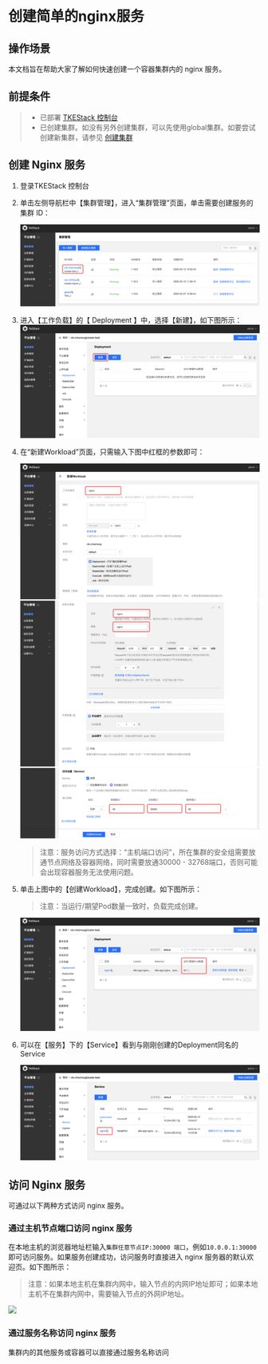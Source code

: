 # 创建简单的nginx服务

## 操作场景

本文档旨在帮助大家了解如何快速创建一个容器集群内的 nginx 服务。

## 前提条件
>- 已部署 [TKEStack 控制台](../../installation/installation-procedures.md)
>-  已创建集群。如没有另外创建集群，可以先使用global集群。如要尝试创建新集群，请参见 [创建集群](../../products/platform/cluster.md)

## 创建 Nginx 服务

1. 登录TKEStack 控制台 

2. 单击左侧导航栏中【集群管理】，进入“集群管理”页面，单击需要创建服务的集群 ID：

   ![](../../../../images/nginx-0.png)

3. 进入【工作负载】的【 Deployment 】中，选择【新建】，如下图所示：
    ![](../../../../images/nginx-1.png)

4. 在“新建Workload”页面，只需输入下图中红框的参数即可：

   ![](../../../../images/nginx-2.png)![](../../../../images/nginx-3.png)![](../../../../images/nginx-4.png)

   >  注意：服务访问方式选择：“主机端口访问”，所在集群的安全组需要放通节点网络及容器网络，同时需要放通30000 - 32768端口，否则可能会出现容器服务无法使用问题。

5. 单击上图中的【创建Workload】，完成创建。如下图所示：

   > 注意：当运行/期望Pod数量一致时，负载完成创建。

   ![](../../../../images/nginx-5.png)

6. 可以在【服务】下的【Service】看到与刚刚创建的Deployment同名的Service

   ![](../../../../images/nginx-6.png)


## 访问 Nginx 服务

可通过以下两种方式访问 nginx 服务。

### 通过主机节点端口访问 nginx 服务

在本地主机的浏览器地址栏输入`集群任意节点IP:30000 端口`，例如`10.0.0.1:30000`即可访问服务。如果服务创建成功，访问服务时直接进入 nginx 服务器的默认欢迎页。如下图所示：

> 注意：如果本地主机在集群内网中，输入节点的内网IP地址即可；如果本地主机不在集群内网中，需要输入节点的外网IP地址。

![](https://main.qcloudimg.com/raw/37246241fe0abd1d3796c080b1661217.png)

### 通过服务名称访问 nginx 服务

集群内的其他服务或容器可以直接通过服务名称访问
